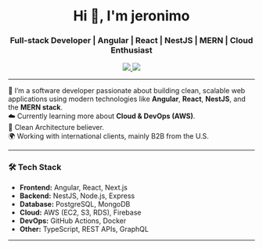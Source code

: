 <h1 align="center">Hi 👋, I'm jeronimo </h1>
<h3 align="center">Full-stack Developer | Angular | React | NestJS | MERN | Cloud Enthusiast</h3>

<p align="center">
  <a href="https://linkedin.com/in/tuusuario" target="_blank">
    <img src="https://img.shields.io/badge/LinkedIn-blue?style=flat-square&logo=linkedin" />
  </a>
  <a href="mailto:tuemail@email.com">
    <img src="https://img.shields.io/badge/Email-red?style=flat-square&logo=gmail&logoColor=white" />
  </a>
</p>

---

🚀 I’m a software developer passionate about building clean, scalable web applications using modern technologies like **Angular**, **React**, **NestJS**, and the **MERN stack**.  
☁️ Currently learning more about **Cloud & DevOps (AWS)**.  
🧠 Clean Architecture believer.  
🌍 Working with international clients, mainly B2B from the U.S.

---

### 🛠️ Tech Stack
- **Frontend:** Angular, React, Next.js  
- **Backend:** NestJS, Node.js, Express  
- **Database:** PostgreSQL, MongoDB  
- **Cloud:** AWS (EC2, S3, RDS), Firebase  
- **DevOps:** GitHub Actions, Docker  
- **Other:** TypeScript, REST APIs, GraphQL  

---

